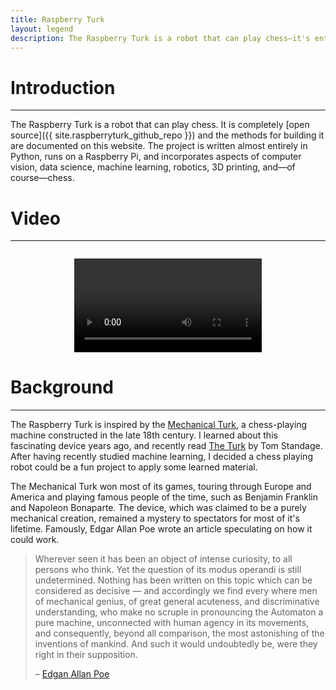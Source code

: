 ```yaml
---
title: Raspberry Turk
layout: legend
description: The Raspberry Turk is a robot that can play chess—it's entirely open source, based on Raspberry Pi, and inspired by the 18th century chess playing machine, the Mechanical Turk.
---
```


# Introduction
---

The Raspberry Turk is a robot that can play chess. It is completely [open source]({{ site.raspberryturk_github_repo }}) and the methods for building it are documented on this website. The project is written almost entirely in Python, runs on a Raspberry Pi, and incorporates aspects of computer vision, data science, machine learning, robotics, 3D printing, and—of course—chess.

# Video
---

<center>
	<video style="max-width: 100%; margin-top: 1em;" controls>
	  <source src="/assets/video/raspberryturk.mp4" type="video/mp4">
	</video>
</center>

# Background
---

The Raspberry Turk is inspired by the [Mechanical Turk](https://en.wikipedia.org/wiki/The_Turk), a chess-playing machine constructed in the late 18th century. I learned about this fascinating device years ago, and recently read [The Turk](http://a.co/8rJldc8) by Tom Standage. After having recently studied machine learning, I decided a chess playing robot could be a fun project to apply some learned material.

The Mechanical Turk won most of its games, touring through Europe and America and playing famous people of the time, such as Benjamin Franklin and Napoleon Bonaparte. The device, which was claimed to be a purely mechanical creation, remained a mystery to spectators for most of it's lifetime. Famously, Edgar Allan Poe wrote an article speculating on how it could work.

> Wherever seen it has been an object of intense curiosity, to all persons who think. Yet the question of its modus operandi is still undetermined. Nothing has been written on this topic which can be considered as decisive — and accordingly we find every where men of mechanical genius, of great general acuteness, and discriminative understanding, who make no scruple in pronouncing the Automaton a pure machine, unconnected with human agency in its movements, and consequently, beyond all comparison, the most astonishing of the inventions of mankind. And such it would undoubtedly be, were they right in their supposition.
>
> – [Edgan Allan Poe](http://www.eapoe.org/works/essays/maelzel.htm)
